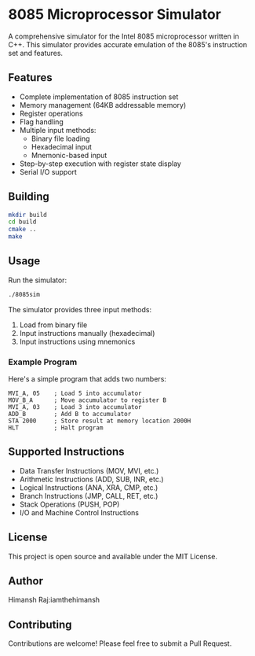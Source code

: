 # 8085 Microprocessor Simulator

A comprehensive simulator for the Intel 8085 microprocessor written in C++. This simulator provides accurate emulation of the 8085's instruction set and features.

## Features

- Complete implementation of 8085 instruction set
- Memory management (64KB addressable memory)
- Register operations
- Flag handling
- Multiple input methods:
  - Binary file loading
  - Hexadecimal input
  - Mnemonic-based input
- Step-by-step execution with register state display
- Serial I/O support

## Building

```bash
mkdir build
cd build
cmake ..
make
```

## Usage

Run the simulator:
```bash
./8085sim
```

The simulator provides three input methods:

1. Load from binary file
2. Input instructions manually (hexadecimal)
3. Input instructions using mnemonics

### Example Program

Here's a simple program that adds two numbers:
```assembly
MVI_A, 05    ; Load 5 into accumulator
MOV_B_A      ; Move accumulator to register B
MVI_A, 03    ; Load 3 into accumulator
ADD_B        ; Add B to accumulator
STA 2000     ; Store result at memory location 2000H
HLT          ; Halt program
```

## Supported Instructions

- Data Transfer Instructions (MOV, MVI, etc.)
- Arithmetic Instructions (ADD, SUB, INR, etc.)
- Logical Instructions (ANA, XRA, CMP, etc.)
- Branch Instructions (JMP, CALL, RET, etc.)
- Stack Operations (PUSH, POP)
- I/O and Machine Control Instructions

## License

This project is open source and available under the MIT License.

## Author

Himansh Raj:iamthehimansh

## Contributing

Contributions are welcome! Please feel free to submit a Pull Request.
